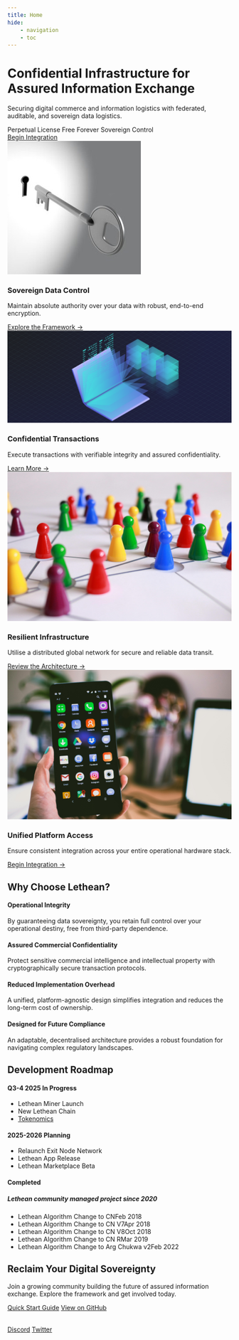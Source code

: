 ```yaml
---
title: Home
hide:
    - navigation
    - toc
---
```


<div class="hero-section">
  <div class="hero-content">
    <h1>Confidential Infrastructure for Assured Information Exchange</h1>
    <p class="hero-subtitle">Securing digital commerce and information logistics with federated, auditable, and sovereign data logistics.</p>
    <div class="hero-badges">
      <span class="badge">Perpetual License</span>
      <span class="badge">Free Forever</span>
      <span class="badge">Sovereign Control</span>
    </div>
    <a href="/getting-started/" class="cta-button">Begin Integration</a>
  </div>
</div>

<div class="features-grid">
  <div class="feature-card">
    <img src="./assets/images/secure-data-storage.jpg?auto=compress&cs=tinysrgb&w=300" alt="Sovereign Data Control">
    <h3>Sovereign Data Control</h3>
    <p>Maintain absolute authority over your data with robust, end-to-end encryption.</p>
    <a href="/getting-started/dappserver/" class="get-started">Explore the Framework →</a>
  </div>
  
  <div class="feature-card">
    <img src="./assets/images/private-transaction-net.png?auto=compress&cs=tinysrgb&w=300" alt="Confidential Transactions">
    <h3>Confidential Transactions</h3>
    <p>Execute transactions with verifiable integrity and assured confidentiality.</p>
    <a href="/getting-started/wallet.html" class="get-started">Learn More →</a>
  </div>
  
  <div class="feature-card">
    <img src="./assets/images/decentralised-vpn.jpg?auto=compress&cs=tinysrgb&w=300" alt="Resilient Network Infrastructure">
    <h3>Resilient Infrastructure</h3>
    <p>Utilise a distributed global network for secure and reliable data transit.</p>
    <a href="/network/" class="get-started">Review the Architecture →</a>
  </div>
  
  <div class="feature-card">
    <img src="./assets/images/cross-platform.jpeg?auto=compress&cs=tinysrgb&w=300" alt="Unified Platform Access">
    <h3>Unified Platform Access</h3>
    <p>Ensure consistent integration across your entire operational hardware stack.</p>
    <a href="/getting-started/developer/" class="get-started">Begin Integration →</a>
  </div>
</div>

<div class="benefits-section">
  <h2>Why Choose Lethean?</h2>
  <div class="benefits-grid">
    <div class="benefit-card">
      <h4>Operational Integrity</h4>
      <p>By guaranteeing data sovereignty, you retain full control over your operational destiny, free from third-party dependence.</p>
    </div>
    <div class="benefit-card">
      <h4>Assured Commercial Confidentiality</h4>
      <p>Protect sensitive commercial intelligence and intellectual property with cryptographically secure transaction protocols.</p>
    </div>
    <div class="benefit-card">
      <h4>Reduced Implementation Overhead</h4>
      <p>A unified, platform-agnostic design simplifies integration and reduces the long-term cost of ownership.</p>
    </div>
    <div class="benefit-card">
      <h4>Designed for Future Compliance</h4>
      <p>An adaptable, decentralised architecture provides a robust foundation for navigating complex regulatory landscapes.</p>
    </div>
  </div>
</div>

<div class="roadmap-section">
  <h2>Development Roadmap</h2>
  <div class="timeline">
    <div class="timeline-item in-progress">
      <div class="timeline-marker"></div>
      <h4>Q3-4 2025 In Progress</h4>
      <ul>
        <li class="active">Lethean Miner Launch <span class="date"></span></li>
        <li class="active">New Lethean Chain<span class="date"></span></li>
        <li class="active"><a href="/tokenomics.html">Tokenomics</a><span class="date"></span></li>
      </ul>
    </div>
        <div class="timeline-item planning">
      <div class="timeline-marker"></div>
      <h4>2025-2026 Planning</h4>
      <ul>
        <li class="planned">Relaunch Exit Node Network <span class="date"></span></li>
        <li class="planned">Lethean App Release <span class="date"></span></li>
        <li class="planned">Lethean Marketplace Beta <span class="date"></span></li>
      </ul>
    </div>
    <div class="timeline-item completed">
      <div class="timeline-marker"></div>
      <h4>Completed </h4>
        <h5>Lethean community managed project since 2020 </h4>
      <ul>
        <li class="completed">Lethean Algorithm Change to CN<span class="date">Feb 2018</span></li>
        <li class="completed">Lethean Algorithm Change to CN V7<span class="date">Apr 2018</span></li>
        <li class="completed">Lethean Algorithm Change to CN V8<span class="date">Oct 2018</span></li>
        <li class="completed">Lethean Algorithm Change to CN R<span class="date">Mar 2019</span></li>
        <li class="completed">Lethean Algorithm Change to Arg Chukwa v2<span class="date">Feb 2022</span></li>
      </ul>
    </div>
  </div>
</div>

<div class="cta-section">
  <h2>Reclaim Your Digital Sovereignty</h2>
  <p>Join a growing community building the future of assured information exchange. Explore the framework and get involved today.</p>
  
  <div class="cta-buttons">
    <a href="/getting-started/wallet.html" class="cta-button">Quick Start Guide</a>
    <a href="https://github.com/letheanVPN" class="cta-button secondary">View on GitHub</a>
  </div>

  <div class="community-links" style="margin-top: 2rem;">
    <a href="https://discord.com/invite/lethean-lthn-379876792003067906" class="community-link">Discord</a>
    <a href="https://twitter.com/letheanVPN" class="community-link">Twitter</a>
  </div>
</div>